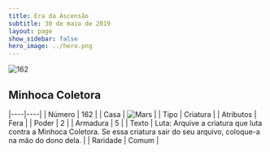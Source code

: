 ```yaml
---
title: Era da Ascensão
subtitle: 30 de maio de 2019
layout: page
show_sidebar: false
hero_image: ../hero.png
---
```


![162](https://cdn.keyforgegame.com/media/card_front/pt/435_162_HMCVX6VH9WR8_pt.png)

## Minhoca Coletora

|----|----|
| Número | 162 |
| Casa | ![Mars](https://archonarcana.com/images/thumb/d/de/Mars.png/22px-Mars.png "Marte") |
| Tipo | Criatura |
| Atributos | Fera |
| Poder | 2 |
| Armadura | 5 |
| Texto | Luta: Arquive a criatura que luta contra a Minhoca Coletora. Se essa criatura sair do seu arquivo, coloque-a na mão do dono dela. |
| Raridade | Comum |
